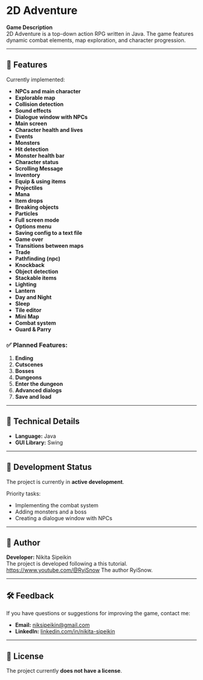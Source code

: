# 2D Adventure

**Game Description**  
2D Adventure is a top-down action RPG written in Java. The game features dynamic combat elements, map exploration, and character progression.

---

## 🌟 Features
Currently implemented:
- **NPCs and main character**
- **Explorable map**
- **Collision detection**
- **Sound effects**
- **Dialogue window with NPCs**
- **Main screen**
- **Character health and lives**
- **Events**
- **Monsters**
- **Hit detection**
- **Monster health bar**
- **Character status**
- **Scrolling Message**
- **Inventory**
- **Equip & using items**
- **Projectiles**
- **Mana**
- **Item drops**
- **Breaking objects**
- **Particles**
- **Full screen mode**
- **Options menu**
- **Saving config to a text file**
- **Game over**
- **Transitions between maps**
- **Trade**
- **Pathfinding (npc)**
- **Knockback**
- **Object detection**
- **Stackable items**
- **Lighting**
- **Lantern**
- **Day and Night**
- **Sleep**
- **Tile editor**
- **Mini Map**
- **Combat system**
- **Guard & Parry**

### ✅ Planned Features:
1. **Ending**
2. **Cutscenes**
3. **Bosses**
4. **Dungeons**
5. **Enter the dungeon**
6. **Advanced dialogs**
7. **Save and load**

---

## 🔧 Technical Details
- **Language:** Java
- **GUI Library:** Swing

---

## 📅 Development Status
The project is currently in **active development**.

Priority tasks:
- Implementing the combat system
- Adding monsters and a boss
- Creating a dialogue window with NPCs

---

## 👤 Author
**Developer:** Nikita Sipeikin  
The project is developed following a this tutorial. https://www.youtube.com/@RyiSnow
The author RyiSnow.

---

## 🛠️ Feedback
If you have questions or suggestions for improving the game, contact me:
- **Email:** [niksipeikin@gmail.com](mailto:niksipeikin@gmail.com)
- **LinkedIn:** [linkedin.com/in/nikita-sipeikin](https://linkedin.com/in/nikita-sipeikin)

---

## 📃 License
The project currently **does not have a license**.
